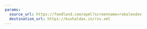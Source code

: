 ```yaml
---
params:
  source_url: https://feedland.com/opml?screenname=robalexdev
  destination_url: https://kushaldas.in/rss.xml
---
```

